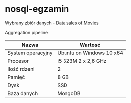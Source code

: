 # nosql-egzamin
Wybrany zbiór danych - [Data sales of Movies](https://www.kaggle.com/deepmatrix/imdb-5000-movie-dataset)

Aggregation pipeline

| Nazwa                 | Wartosć    |
|-----------------------|------------|
| System operacyjny     | Ubuntu on Windows 10 x64 |
| Procesor              | i5 323M 2 x 2,6 GHz |
| Ilość rdzeni          | 2 |
| Pamięć                | 8 GB |
| Dysk                  | SSD |
| Baza danych           | MongoDB |


